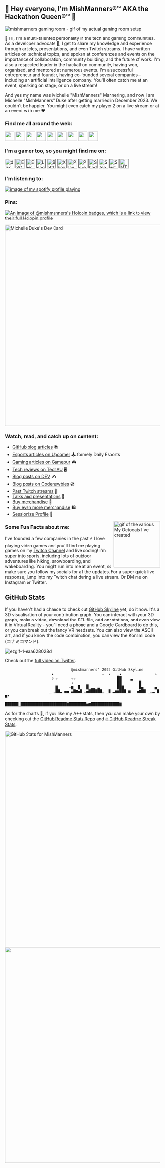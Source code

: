 ## :wave: Hey everyone, I'm MishManners®™ AKA the Hackathon Queen®™ :wave:
<!--
**MishManners/MishManners** is a ✨ _special_ ✨ repository because its `README.md` (this file) appears on your GitHub profile -->

<!-- <img src=""> this is another way you can add in images and allows you to scale them -->

![mishmanners gaming room - gif of my actual gaming room setup](https://github.com/MishManners/MishManners/blob/master/MishManners%20Room%20animated.gif)

:wave: Hi, I'm a multi-talented personality in the tech and gaming communities. As a developer advocate :avocado:, I get to share my knowledge and experience through articles, presentations, and even Twitch streams. I have written articles on technical topics, and spoken at conferences and events on the importance of collaboration, community building, and the future of work. I'm also a respected leader in the hackathon community, having won, organised, and mentored at numerous events. I'm a successful entrepreneur and founder, having co-founded several companies – including an artificial intelligence company. You'll often catch me at an event, speaking on stage, or on a live stream!

And yes my name was Michelle "MishManners" Mannering, and now I am Michelle "MishManners" Duke after getting married in December 2023. We couldn't be happier. You might even catch my player 2 on a live stream or at an event with me :heart:

<!-- ![2021-08-10 20-43-14 2021-08-10 20_45_32](https://user-images.githubusercontent.com/36594527/131284497-24a6db5f-d86d-4548-81cc-fa6aa186892c.gif) -->

### Find me all around the web:

<p align="left">
<a href="http://twitter.com/MishManners" target="blank"><img align="center" src="https://github.com/mishmanners/MishManners/blob/master/socials/twitter%20(2).png" title = "Twitter" alt="" height="30" /></a>
<a href="http://linkedin.com/in/mishmanners" target="blank"><img align="center" src="https://github.com/mishmanners/MishManners/blob/master/socials/transparent-Linkedin-logo-icon.png" alt="" height="30" /></a>
<a href="http://instagram.com/mishmanners" target="blank"><img align="center" src="https://github.com/mishmanners/MishManners/blob/master/socials/instagram.png" alt="" height="30" /></a>
<a href="http://twitch.tv/MishManners" target="blank"><img align="center" src="https://github.com/mishmanners/MishManners/blob/master/socials/twitch.png" alt="" height="30" /></a>
<a href="http://youtube.com/c/MishManners" target="blank"><img align="center" src="https://github.com/mishmanners/MishManners/blob/master/socials/youtube.png" alt="" height="30" /></a>
<a href="http://mishmanners.com" target="blank"><img align="center" src="https://github.com/mishmanners/MishManners/blob/master/socials/chrome.png" alt="" height="30" /></a>
<a href="https://hackathongoddess.wordpress.com/" target="blank"><img align="center" src="https://github.com/mishmanners/MishManners/blob/master/socials/chrome.png" alt="" height="30" /></a>
<a href="https://mishmanners.info/" target="blank"><img align="center" src="https://github.com/mishmanners/MishManners/blob/master/socials/chrome.png" alt="" height="30" /></a>
<a href="https://dev.to/mishmanners" target="blank"><img align="center" src="https://github.com/mishmanners/MishManners/blob/master/socials/devto.png" alt="" height="30" /></a>
</p>

<!-- TODO add in the rest of the URLs -->
### I'm a gamer too, so you might find me on:
<a href="https://discordapp.com/invite/f4NFzFt" target="blank"><img align="center" src="https://github.com/mishmanners/MishManners/blob/master/Game%20Icons/discord.png" height="30" alt="discord logo"/></a>
<a href=" " target="blank"><img align="center" src="https://github.com/mishmanners/MishManners/blob/master/Game%20Icons/ESO.png" height="30" alt="ESO logo"/></a> 
<a href=" " target="blank"><img align="center" src="https://github.com/mishmanners/MishManners/blob/master/Game%20Icons/Epic.png" height="30" alt="Epic Games logo"/></a> 
<a href=" " target="blank"><img align="center" src="https://github.com/mishmanners/MishManners/blob/master/Game%20Icons/LoL.png" height="30" alt="League of Legends logo"/></a>
<a href=" " target="blank"><img align="center" src="https://github.com/mishmanners/MishManners/blob/master/Game%20Icons/Battlenet.png" height="30" alt="Battlenet logo"/></a>
<a href=" " target="blank"><img align="center" src="https://github.com/mishmanners/MishManners/blob/master/Game%20Icons/Xbox.png" height="30" alt="Xbox logo"/></a> 
<a href=" " target="blank"><img align="center" src="https://github.com/mishmanners/MishManners/blob/master/Game%20Icons/PS.png" height="30" alt="PlayStation logo"/></a> 
<a href="" target="blank"><img align="center" src="https://github.com/mishmanners/MishManners/blob/master/Game%20Icons/PoGo.png" height="30" alt="Pokemon GO logo"/></a> 
<a href="" target="blank"><img align="center" src="https://github.com/mishmanners/MishManners/blob/master/Game%20Icons/Shadowverse.png" height="30" alt="Shadowverse logo"/></a> 
<a href="" target="blank"><img align="center" src="https://github.com/mishmanners/MishManners/blob/master/Game%20Icons/Steam.png" height="30" alt="Steam logo"/></a>
<a href="" target="blank"><img align="center" src="https://github.com/mishmanners/MishManners/blob/master/Game%20Icons/Switch.png" height="30" alt="Switch logo"/></a>
<a href="" target="blank"><img align="center" src="https://github.com/mishmanners/MishManners/blob/master/Game%20Icons/arena.png" height="30" alt="MTG Arena logo"/></a>

### I'm listening to:

[![image of my spotify profile playing](https://spotify-github-profile.vercel.app/api/view?uid=22a52oj3e5hnylnh2ua2e6loy&cover_image=true&theme=novatorem&bar_color=24b6f5&bar_color_cover=false)](https://github.com/kittinan/spotify-github-profile)

### Pins:
[![An image of @mishmanners's Holopin badges, which is a link to view their full Holopin profile](https://holopin.me/mishmanners)](https://holopin.io/@mishmanners)

<!--
- [Twitter](http://twitter.com/MishManners) :bird:
- [Instagram](http://instagram.com/mishmanners) :camera_flash:
- [Twitch](http://twitch.tv/MishManners) :tv:
- [LinkedIn](http://linkedin.com/in/mishmanners) 👩‍💻
- [YouTube](http://youtube.com/c/MishManners) :movie_camera:
- [MishManners®™ website](http://mishmanners.com) :globe_with_meridians:
- [Hackathon Queen®™ blog](https://hackathongoddess.wordpress.com/) :globe_with_meridians:
-->

<!-- Daily Dev card -->

<a href="https://app.daily.dev/mishmanners"><img src="https://api.daily.dev/devcards/v2/Lc3P7qMbJzRj7RvBTNPG1.png?type=wide&r=r8u" width="652" alt="Michelle Duke's Dev Card"/></a>

### Watch, read, and catch up on content:
- [GitHub blog articles](https://github.blog/author/mishmanners/) :books:
- [Esports articles on Upcomer](https://www.upcomer.com/author/michelle-mannering/) :joystick: formely Daily Esports
- [Gaming articles on Gamepur](https://doublexp.com/author/michelle-mannering) :video_game:
- [Tech reviews on TechAU](https://techau.com.au/author/mmannering/) :desktop_computer:
- [Blog posts on DEV](https://dev.to/mishmanners) :writing_hand:
- [Blog posts on Codenewbies](https://community.codenewbie.org/mishmanners) :cd:
- [Past Twitch streams](https://www.twitch.tv/mishmanners/videos?filter=highlights&sort=time) :movie_camera:
- [Talks and presentations](https://michellemannering.wordpress.com/recorded-presentations/) :mega:
- [Buy merchandise](https://merch.streamelements.com/mishmanners/) :shopping_cart:
- [Buy even more merchandise](https://www.redbubble.com/people/MishManners/shop) :shopping:
- [Sessionize Profile](https://sessionize.com/mishmanners/) :microphone:

<img align="right" width="150" height="150" src="https://github.com/MishManners/MishManners/blob/master/My-OctocatsShortest.gif" alt="gif of the various My Octocats I've created"></a>
### Some Fun Facts about me:
I've founded a few companies in the past :zap: I love playing video games and you'll find me playing games on my [Twitch Channel](http://twitch.tv/MishManners) and live coding! I'm super into sports, including lots of outdoor adventures like hiking, snowboarding, and wakeboarding. You might run into me at an event, so make sure you follow my socials for all the updates. For a super quick live response, jump into my Twitch chat during a live stream. Or DM me on Instagram or Twitter.

## GitHub Stats

If you haven't had a chance to check out [GitHub Skyline](https://skyline.github.com/) yet, do it now. It's a 3D visualisation of your contribution graph. You can interact with your 3D graph, make a video, download the STL file, add annotations, and even view it in Virtual Reality - you'll need a phone and a Google Cardboard to do this, or you can break out the fancy VR headsets. You can also view the ASCII art, and if you know the code combination, you can view the Konami code (コナミコマンド).

![ezgif-1-eaa628028d](https://github.com/mishmanners/MishManners/assets/36594527/60c4242c-9065-4225-a23e-51e630cf8508)

Check out the [full video on Twitter](https://twitter.com/MishManners/status/1747420983513031015).

```ascii
                              @mishmanners' 2023 GitHub Skyline
                     ✦                      ✧  ✦   ▁✦               ✧     
                     ☽ ✧      ✧✧                   ██    ▃
                              ✦      ▁             ██        █ 
                       ▇     ✧▆  █   █ ▂▂ ▃        ██▇       █▄     ▄
                    ▁ ▂██▃ ▅▅▁▄█▇▅█▁▂▅██████▂ ▁█ ▃▆▆███▁▆   ▅▇██ ▁▂▃ █ ▅✦
                     ██████▁█████████████████████▇████████▅▆█████████████▇
```

As for the charts :pie:, if you like my A++ stats, then you can make your own by checking out the [GitHub Readme Stats Repo](https://github.com/anuraghazra/github-readme-stats) and [:fire: GitHub Readme Streak Stats](https://github-readme-streak-stats.herokuapp.com/demo/).

<!-- 2020 graph
<img src="https://github.com/MishManners/MishManners/blob/master/ezgif-4-5370f601a9b3.gif" width="700"> -->

<!-- 2021 Skyline 
<img src="https://user-images.githubusercontent.com/36594527/208378907-aa4a028f-5546-4ac4-9245-140a80bec975.gif" width="700" alt="My GitHub Skyline which is my GitHub Contribution graph in 3D"> -->

<img src="https://github-readme-stats.vercel.app/api?username=mishmanners&show_icons=true&include_all_commits=true&count_private=true&theme=jolly&layout=compact" alt="GitHub Stats for MishManners" width="700">

<img src="https://github-readme-streak-stats.herokuapp.com?user=MishManners&theme=jolly" width="700">

<!--
 
          My 2022 GitHub Skyline
          
          ✧                ☽                  ▁
          ✧                 ✦          ✦ ▄✦█   █ 
     ✧ ✦ ✧                  ▃          ▅ █ █▂  █     
✧                 ✦     ▂   █          █ █ ██ ▇█✧ ✧▂
 ▂▁▄✦▁▂▁▂▁ ▅ ▇▂▁▅      ▅█▂  █  ▁  ✧ ▂▃ █▁█ ██▂██▇▄ █
▁█████████▇██████▇██▇█▇███▇▇█▇▆█▆▇▇███▇███▇██████████
```

   
          My 2021 GitHub Skyline          

         ✦                 ✦    ▁          ☽     ✦   
 ✦                 █          ▁▄██      ✧     ✧      
 ✧                ✦█  ▁ ▇     ████    ✦ ✧            
  ✧   ✧   ✦  ▃     █✦ █✧█▂   ▇████ ▇▅   ▃ ✧✧     ▅   
 ▃▁ ✧▂▅▂▅▂▃▅▁█ ✦▇  █▇▅█▃██▄███████▅██▅▂▄██▄▄▁ ▁▁✦█▂  
▁██▅██████████▁▇█▆▇██████████████████████████▇██████▅

```

``` 
          @mishmanners' 2020 GitHub Skyline          

     ✦            ✦    ✦    ✦ ▁               ✧  ✦   
                         ▁    █        ▃          █  
 ✧    ✦             ▇    █    █✦  ☽ ▂▄ █ ▇       ✧█  
  ▆  ✧   ▄ ✧  ▆ ▄   █    █ ▄  █ ▂✦▄ ██▆█ █        █  
  █▅▃▃▁ ▁█ ▃▃▅█▆█▃▃▅█▅▃ ▃█▃█▃▃█▅█▅█▆████▃█ ▃✧▅▃ ▃ █▁ 
▁▁█████▅██▅████████████▅██████████████████▅█▁██▅█▁██▁

```
--!>
<!-- [![trophy](https://github-profile-trophy.vercel.app/?username=mishmanners&theme=radical)](https://github.com/ryo-ma/github-profile-trophy) ONLY if I want to show the trophy things here 

TODO FIX SNAKE EATING

### Watch my contribution graph get eaten by the snake :snake:

<!-- platane/snk works, it just puts it on a new branch 
![mishmanners snake gif](https://github.com/mishmanners/MishManners/blob/output/github-contribution-grid-snake.svg) -->
